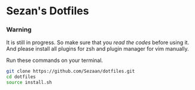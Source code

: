 # Sezan's Dotfiles

### Warning
It is still in progress. So make sure that you *read the codes* before using it. And please install all plugins for zsh and plugin manager for vim manually.

Run these commands on your terminal.
```bash
git clone https://github.com/Sezaan/dotfiles.git
cd dotfiles
source install.sh
```
